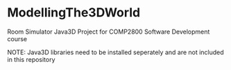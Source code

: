 # ModellingThe3DWorld

Room Simulator Java3D Project for COMP2800 Software Development course

NOTE: Java3D libraries need to be installed seperately and are not included in this repository